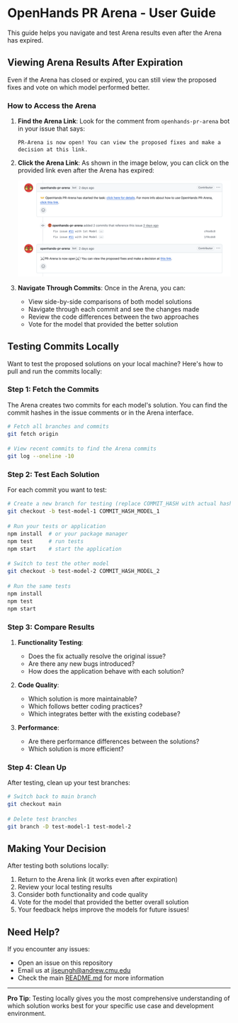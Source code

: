 # OpenHands PR Arena - User Guide

This guide helps you navigate and test Arena results even after the Arena has expired.

## Viewing Arena Results After Expiration

Even if the Arena has closed or expired, you can still view the proposed fixes and vote on which model performed better.

### How to Access the Arena

1. **Find the Arena Link**: Look for the comment from `openhands-pr-arena` bot in your issue that says:
   ```
   PR-Arena is now open! You can view the proposed fixes and make a decision at this link.
   ```

2. **Click the Arena Link**: As shown in the image below, you can click on the provided link even after the Arena has expired:

   ![Arena Access](assets/img/expired.png)

3. **Navigate Through Commits**: Once in the Arena, you can:
   - View side-by-side comparisons of both model solutions
   - Navigate through each commit and see the changes made
   - Review the code differences between the two approaches
   - Vote for the model that provided the better solution

## Testing Commits Locally

Want to test the proposed solutions on your local machine? Here's how to pull and run the commits locally:

### Step 1: Fetch the Commits

The Arena creates two commits for each model's solution. You can find the commit hashes in the issue comments or in the Arena interface.

```bash
# Fetch all branches and commits
git fetch origin

# View recent commits to find the Arena commits
git log --oneline -10
```

### Step 2: Test Each Solution

For each commit you want to test:

```bash
# Create a new branch for testing (replace COMMIT_HASH with actual hash)
git checkout -b test-model-1 COMMIT_HASH_MODEL_1

# Run your tests or application
npm install  # or your package manager
npm test     # run tests
npm start    # start the application

# Switch to test the other model
git checkout -b test-model-2 COMMIT_HASH_MODEL_2

# Run the same tests
npm install
npm test
npm start
```

### Step 3: Compare Results

1. **Functionality Testing**: 
   - Does the fix actually resolve the original issue?
   - Are there any new bugs introduced?
   - How does the application behave with each solution?

2. **Code Quality**: 
   - Which solution is more maintainable?
   - Which follows better coding practices?
   - Which integrates better with the existing codebase?

3. **Performance**: 
   - Are there performance differences between the solutions?
   - Which solution is more efficient?

### Step 4: Clean Up

After testing, clean up your test branches:

```bash
# Switch back to main branch
git checkout main

# Delete test branches
git branch -D test-model-1 test-model-2
```

## Making Your Decision

After testing both solutions locally:

1. Return to the Arena link (it works even after expiration)
2. Review your local testing results
3. Consider both functionality and code quality
4. Vote for the model that provided the better overall solution
5. Your feedback helps improve the models for future issues!

## Need Help?

If you encounter any issues:
- Open an issue on this repository
- Email us at [jiseungh@andrew.cmu.edu](mailto:jiseungh@andrew.cmu.edu)
- Check the main [README.md](README.md) for more information

---

**Pro Tip**: Testing locally gives you the most comprehensive understanding of which solution works best for your specific use case and development environment.